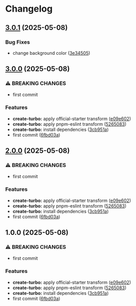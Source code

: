 # Changelog

## [3.0.1](https://github.com/buraito-kun/test-mono-repo/compare/v3.0.0...v3.0.1) (2025-05-08)


### Bug Fixes

* change background color ([3e34505](https://github.com/buraito-kun/test-mono-repo/commit/3e3450556f3dfd62303997082498c1a075247b2e))

## [3.0.0](https://github.com/buraito-kun/test-mono-repo/compare/v2.0.0...v3.0.0) (2025-05-08)


### ⚠ BREAKING CHANGES

* first commit

### Features

* **create-turbo:** apply official-starter transform ([e09e602](https://github.com/buraito-kun/test-mono-repo/commit/e09e6027711ef4707ef8d6ab057c4cebb14d2573))
* **create-turbo:** apply pnpm-eslint transform ([5265083](https://github.com/buraito-kun/test-mono-repo/commit/5265083b2918a972e11da9fbfe1c7587411668e9))
* **create-turbo:** install dependencies ([3cb951a](https://github.com/buraito-kun/test-mono-repo/commit/3cb951a1da7beae67d27b17bcfb4c45a06fcdebc))
* first commit ([6fbd03a](https://github.com/buraito-kun/test-mono-repo/commit/6fbd03a66b0afe48026743fdff90850dc072d656))

## [2.0.0](https://github.com/buraito-kun/test-mono-repo/compare/v1.0.0...v2.0.0) (2025-05-08)


### ⚠ BREAKING CHANGES

* first commit

### Features

* **create-turbo:** apply official-starter transform ([e09e602](https://github.com/buraito-kun/test-mono-repo/commit/e09e6027711ef4707ef8d6ab057c4cebb14d2573))
* **create-turbo:** apply pnpm-eslint transform ([5265083](https://github.com/buraito-kun/test-mono-repo/commit/5265083b2918a972e11da9fbfe1c7587411668e9))
* **create-turbo:** install dependencies ([3cb951a](https://github.com/buraito-kun/test-mono-repo/commit/3cb951a1da7beae67d27b17bcfb4c45a06fcdebc))
* first commit ([6fbd03a](https://github.com/buraito-kun/test-mono-repo/commit/6fbd03a66b0afe48026743fdff90850dc072d656))

## 1.0.0 (2025-05-08)


### ⚠ BREAKING CHANGES

* first commit

### Features

* **create-turbo:** apply official-starter transform ([e09e602](https://github.com/buraito-kun/test-mono-repo/commit/e09e6027711ef4707ef8d6ab057c4cebb14d2573))
* **create-turbo:** apply pnpm-eslint transform ([5265083](https://github.com/buraito-kun/test-mono-repo/commit/5265083b2918a972e11da9fbfe1c7587411668e9))
* **create-turbo:** install dependencies ([3cb951a](https://github.com/buraito-kun/test-mono-repo/commit/3cb951a1da7beae67d27b17bcfb4c45a06fcdebc))
* first commit ([6fbd03a](https://github.com/buraito-kun/test-mono-repo/commit/6fbd03a66b0afe48026743fdff90850dc072d656))
